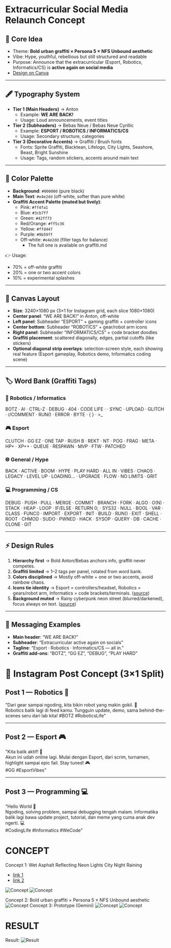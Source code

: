# Extracurricular Social Media Relaunch Concept

## 🎯 Core Idea
- Theme: **Bold urban graffiti × Persona 5 × NFS Unbound aesthetic**
- Vibe: Hype, youthful, rebellious but still structured and readable
- Purpose: Announce that the extracurricular (Esport, Robotics, Informatics/CS) is **active again on social media**
- [Design on Canva](https://www.canva.com/design/DAG0Mpb2S5c/hyt_8yygyfRG_rgfy73qdw/edit?utm_content=DAG0Mpb2S5c&utm_campaign=designshare&utm_medium=link2&utm_source=sharebutton)

---

## 🖋 Typography System
- **Tier 1 (Main Headers)** → Anton  
  - Example: **WE ARE BACK!**
  - Usage: Loud announcements, event titles
- **Tier 2 (Subheaders)** → Bebas Neue / Bebas Neue Cyrillic  
  - Example: **ESPORT / ROBOTICS / INFORMATICS/CS**
  - Usage: Secondary structure, categories
- **Tier 3 (Decorative Accents)** → Graffiti / Brush fonts  
  - Fonts: Sprite Graffiti, Blacktean, Lifelogo, City Lights, Seashore, Beast, Bright Sunshine  
  - Usage: Tags, random stickers, accents around main text

---

## 🎨 Color Palette
- **Background**: `#000000` (pure black)  
- **Main Text**: `#e4e2dd` (off-white, softer than pure white)  
- **Graffiti Accent Palette (muted but lively)**:  
  - Pink: `#ff4fa1`  
  - Blue: `#3cb7ff`  
  - Green: `#42ff73` 
  - Red/Orange: `#ff5c36`  
  - Yellow: `#ffd447`  
  - Purple: `#9b59ff`  
  - Off-white: `#e4e2dd` (filler tags for balance)
    * The full one is available on graffiti.md

👉 Usage:  
- 70% = off-white graffiti  
- 20% = one or two accent colors  
- 10% = experimental splashes  

---

## 📐 Canvas Layout
- **Size**: 3240×1080 px (3×1 for Instagram grid, each slice 1080×1080)  
- **Center panel**: “WE ARE BACK!” in Anton, off-white  
- **Left panel**: Subheader “ESPORT” + gaming graffiti + controller icons  
- **Center bottom**: Subheader “ROBOTICS” + gear/robot arm icons  
- **Right panel**: Subheader “INFORMATICS/CS” + code bracket doodles  
- **Graffiti placement**: scattered diagonally, edges, partial cutoffs (like stickers)  
- **Optional diagonal strip overlays**: selection-screen style, each showing real feature (Esport gameplay, Robotics demo, Informatics coding scene)

---

## 🏷 Word Bank (Graffiti Tags)

### 🤖 Robotics / Informatics
BOTZ · AI · CTRL-Z · DEBUG · 404 · CODE LIFE · <HELLO WORLD> · SYNC · UPLOAD · GLITCH · //COMMENT · RUN() · ERROR · BYTE · { } · >_

### 🎮 Esport
CLUTCH · GG EZ · ONE TAP · RUSH B · REKT · NT · POG · FRAG · META · HP+ · XP++ · QUEUE · RESPAWN · MVP · FTW · PATCHED

### 🌐 General / Hype
BACK · ACTIVE · BOOM · HYPE · PLAY HARD · ALL IN · VIBES · CHAOS · LEGACY · LEVEL UP · LOADING… · UPGRADE · FLOW · NO LIMITS · GRIT

### 💻 Programming / CS
DEBUG · PUSH · PULL · MERGE · COMMIT · BRANCH · FORK · ALGO · O(N) · STACK · HEAP · LOOP · IF/ELSE · RETURN 0; · SYS32 · NULL · BOOL · VAR · CLASS · FUNC() · IMPORT · EXPORT · INIT · BUILD · RUN() · EXIT · SHELL · ROOT · CHMOD · SUDO · PWNED · HACK · SYSOP · QUERY · DB · CACHE · CLONE · GIT

---

## ⚡ Design Rules
1. **Hierarchy first** → Bold Anton/Bebas anchors info, graffiti never competes.  
2. **Graffiti limited** → 1–2 tags per panel, rotated from word bank.  
3. **Colors disciplined** → Mostly off-white + one or two accents, avoid rainbow chaos.  
4. **Icons tie identity** → Esport = controllers/headset, Robotics = gears/robot arm, Informatics = code brackets/terminals. ([source](https://www.svgrepo.com/)) 
5. **Background muted** → Rainy cyberpunk neon street (blurred/darkened), focus always on text. ([source](https://stockcake.com/i/neon-rain-reflection_126555_14056))

---

## 📣 Messaging Examples
- **Main header**: “WE ARE BACK!”  
- **Subheader**: “Extracurricular active again on socials”  
- **Tagline**: “Esport · Robotics · Informatics/CS — all in.”  
- **Graffiti add-ons**: “BOTZ”, “GG EZ”, “DEBUG”, “PLAY HARD” 

# 📲 Instagram Post Concept (3×1 Split)
## Post 1 — Robotics 🤖  
"Dari gear sampai ngoding, kita bikin robot yang makin gokil. 🤖  
Robotics balik lagi di feed kamu. Tungguin update, demo, sama behind-the-scenes seru dari lab kita! #BOTZ #RoboticsLife"  

---

## Post 2 — Esport 🎮  
"Kita balik aktif! 🚀  
Akun ini udah online lagi. Mulai dengan Esport, dari scrim, turnamen, highlight sampai epic fail. Stay tuned! 🎮  
#GG #EsportVibes"  

---

## Post 3 — Programming 💻  
"Hello World 👋  
Ngoding, solving problem, sampai debugging tengah malam. Informatika balik lagi bawa update project, tutorial, dan meme yang cuma anak dev ngerti. 💻  
#CodingLife #Informatics #WeCode"


# CONCEPT
Concept 1: Wet Asphalt Reflecting Neon Lights City Night Raining
- [link 1](https://www.dreamstime.com/photos-images/wet-asphalt-reflecting-neon-lights-city-night-rain-falling.html)
- [link 2](https://www.google.com/search?tbnid=gf84cyaVGY2HlM&tbnh=0&tbnw=0&sca_esv=229f5e211f1b8dd0&lns_surface=19&authuser=0&biw=2560&bih=1315&cs=1&sxsrf=AE3TifPVoilZvwcr43vq9t9w00h4NWINow:1759001785734&udm=44&source=lns.web.gisivli&vsdim=297,170&gsessionid=fDnFD54wbqL1-Ba9_YXKpqdBwLj3CQvt6jNGjL_kS8Jz00z1sdN7XQ&lsessionid=jNNFE6oyUZvosXCBfGYFjv2XrS8YoqsJoQGxbCaqGQs_F25HfLK3xw&vsint=CAQqCgoCCAcSAggSIAE6IwoWDQAAAD8VAAAAPx0AAIA_JQAAgD8wARCgBhjJAyUAAIA_&lns_mode=mu&q=free+wallpaper&sa=X&ved=2ahUKEwjVj-Sk2PmPAxWN1jgGHR7RNX4Qs6gLegQIEhAB&vsrid=CPKIucigvZS5pwEQBRgBIiRGM0VFQjNCRi0yMTdCLTRDRDktQUQxOC1FNTYxOTUwRjg3QzMyBiICc2woIDif29n51_mPAw)

![Concept](https://images.stockcake.com/public/1/c/e/1ce868a1-5012-47b0-ba02-954a7857ce96_large/neon-rain-reflection-stockcake.jpg)
![Concept](https://c1.wallpaperflare.com/path/603/151/753/green-neon-night-photography-night-time-2cdf3747488c5436c7939f5b658b3103.jpg)

Concept 2: Bold urban graffiti × Persona 5 × NFS Unbound aesthetic
![Concept](https://external-preview.redd.it/Cm8isn_DxqMEY9HWDv_Y6O_ReCyU2z4q0zaf6HDVBNo.jpg?auto=webp&s=fbc34d1aa230c40dbbc91d973a1493406345c43e)
Concept 3: Prototype (Gemini)
![Concept](img/concept1.png)
![Concept](img/concept2.png)

# RESULT
Result:
![Result](img/result.png)
